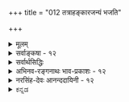 +++
title = "012 तत्राहङ्कारजन्यं भजति"

+++
<details><summary>मूलम्</summary>

तत्राहङ्कारजन्यं भजति परिणतैः शब्दमात्रं नभस्त्वं तद्वत्तन्मात्रपूर्वास्तदुपरि मरुदग्न्यम्बुभूम्यः क्रमात्स्युः ।  
सूक्ष्मस्थूलस्वभावस्वगुणसमुदयप्रक्रियातारतम्यात् तन्मात्राभूतभेदः कललदधिनयात् कल्पितस्तत्त्वविद्भिः ॥ १२ ॥
</details>

<details><summary>सर्वाङ्कषा - १२</summary>

अनन्तरसृष्टिप्रक्रियायां सांख्यप्रक्रियातो विशेषं निरूपयति - तन्त्रेत्यादिना । **तत्र** = एतादृशसृष्टिप्रक्रियायाम् । **अहङ्कारजन्यम्** = तामसाहङ्कारात् उत्पन्नम् **शब्दमात्रम्** = शब्दतन्मात्रम्, **परिणतैः** = परिणामविशेषैः, **नभस्त्वम्** = आकाशत्वं **भजति** = प्राप्नोति । **तदुपरि** = तदनन्तरम् **तद्वत्** = तथैव, तन्मात्रपूर्वाः तत्तत्तन्मात्रपूर्वाः, **मरुदग्न्यम्बुभूम्यः** = वायुः, तेजः, जलम्, पृथिवी इति चत्वारि भूतानि **क्रमात्** = क्रमशः **स्युः** =भवेयुः। सांख्याः तामसाहङ्कारात् युगपदेव पञ्चतन्मात्राणि भवन्ति, पञ्चतन्मात्रेभ्यः पञ्चभूतानि च युगपदेव भवन्ति । 'अष्टौ प्रकृतयष्षोडशविकाराः' इत्याथर्वणश्रुत्यैतत्सिद्ध्यति । अन्यथा हि द्वादश 

[[27]]

सूक्ष्मस्थूलस्वभावस्वगुणसमुदयप्रक्रियातारतम्यात् 

तन्मात्राभूतभेदः कललदधिनयात् कल्पितस्तत्त्वविद्भिः ॥12॥ 



प्रकृतयः, द्वादश विकारा भवेयुरित्याहुः । सिद्धान्ते तु तच्छ्रुतेस्तात्पर्यस्यान्यथा विवरणात् (श्लो. 15) 'आत्मन आकाशः संभूतः । आकाशाद्वायुः । वायोरग्निः । अग्नेरापः । अद्भ्यः पृथिवी' ( तै. उ. आ. 1) इति श्रुतौ क्रमदर्शनाच्च, आकाशे शब्द एक एव गुणः, तज्जन्ये वायौ शब्दः स्पर्शश्चेति द्वौ गुणौ, तज्जन्ये **अग्नौ** = तेजसि शब्दः, स्पर्श, रूपम् इति त्रयो गुणाः, तज्जन्ये जले शब्दः, स्पर्शः, रूपम्, रसः इति चत्वारो गुणाः, तज्जन्यायां पृथिव्यां शब्दः, स्पर्शः, रूपम्, रस, गन्धश्चेति पञ्च गुणाः, इति एकैकगुणवृद्धेः दर्शनाच्च, तामसाहङ्कारात् शब्दतन्मात्रम्, तस्मादाकाशः, तस्मात् स्पर्शतन्मात्रम् तस्माद्वायुः, तस्मात् रूपतन्मात्रम्, तस्मात्तेजः, तस्मात् रसतन्मात्रम्, तस्मादापः, तस्मात् गन्धतन्मात्रम्, तस्मात् पृथिवी इत्येवं क्रमशः पञ्चतन्मात्राणि, पञ्चभूतानि च भवन्ति । यद्यपि उक्ततैत्तिरीयश्रुतौ तन्मात्राणां सृष्टिर्नोक्ता, अथापि सुबालश्रुत्यनुसारात्सिद्धिः, सृष्टिप्रक्रियायाः 'धाता यथापूर्वमकल्पयत्' ( तै. महा.) इत्येकरूपत्वात् ॥ 

तन्मात्राणां स्वरूपं विवृणोति - सूक्ष्मेत्यादि । सूक्ष्मस्थूलस्वभावेति बहुव्रीहिः । 'सूक्ष्मस्थूलाः स्वभावाः येषाम्' इति, 'सूक्ष्मस्थूलस्वभावाः स्वगुणाः येषाम्' इति पुनरपि बहुव्रीहिः । सूक्ष्मस्थूलस्वभावविशिष्टशब्दादिगुणवन्ति तन्मात्राणि भूतानि च । तेषां समुदयः **उत्पत्तिः** = परिणामः । तस्य प्रक्रियायाः तारतम्यात् **तन्मात्राभूतभेदः** = तन्मात्राणां भूतानाञ्च परस्परं भेदः कललदधिनयात्, तत्त्वविद्भिः कल्पितः इत्यर्थः ॥ 

सूक्ष्मस्थूलस्वभावस्वगुणपदयोः कर्मधारयो न । तदा हि गुणानां प्रत्येकमुत्पत्तिः नैयायिकवत् स्यात् । तदानीं हि गुणानां द्रव्याणां च उपादानोपादेयभावः स्यात् । इत्यादिकं पूर्वमेव (पु. 16) प्रपञ्चितम् । अतः गुणानामुदयो नाम गुणविशिष्टद्रव्याणामेव परिणामः । अतोऽत्र बहुव्रीहिसमासः । तदा तु सूक्ष्मस्थूलस्वभावस्वगुणानि तन्मात्राणि भूतानि च । तेषां समुदयः - उत्पत्तिरित्यर्थः । तन्मात्राण्यपि द्रव्यविशेषाण्येव, न केवलगुणरूपाणि । केवलगुणस्य प्रत्येकमवस्थानासंभवात् । तन्मात्राणां प्रकृतिद्रव्यपरिणामरूपत्वेन द्रव्यत्वानपायात् । अतश्च द्रव्याणामेव तेन तेन रूपेण परिणामात्, द्रव्याणामेवोपादानोपादेयभावः, न तु द्रव्यगुणयोरिति न काप्यनुपपत्तिः । तथा च सूक्ष्मस्वभावयुक्तगुणविशिष्टद्रव्यस्य स्थूलस्वभावयुक्तगुणविशिष्टद्रव्यात्मना परिणाम एव तत्तदुत्पत्तिपदार्थः । यथा - तामसाहङ्कारः सूक्ष्मशब्दविशिष्टशब्दतन्मात्ररूपेण परिणमते । तच्च शब्दतन्मात्रं स्थूलशब्दविशिष्टाकाशात्मना परिणमते । तच्चाकाशं सूक्ष्मशब्दस्पर्शविशिष्टस्पर्शतन्मात्ररूपेण परिणमते । तच्च स्पर्शतन्मात्रं स्थूलशब्दस्पर्शविशिष्टवायुरूपेण परिणमते । स च वायुः सूक्ष्मशब्दस्पर्शरूपविशिष्टरूपतन्मात्ररूपेण परिणमते । तच्च रूपतन्मात्रं स्थूलशब्दस्पर्शरूपविशिष्टतेजोरूपेण परिणमते । तच्च तेजः सूक्ष्मशब्दस्पर्शरूपरसविशिष्टरसतन्मात्ररूपेण परिणमते । तच्च रसतन्मात्रं स्थूलशब्दस्पर्शरूपरसविशिष्टजलरूपेण परिणमते । तच्च जलं सूक्ष्मशब्दस्पर्शरूपरसगन्धविशिष्टगन्धतन्मात्ररूपेण परिणमते । तच्च गन्धतन्मात्रं स्थूलशब्दस्पर्शरूपरसगन्धविशिष्टपृथिवीरूपेण 



[[28]]

परिणमते इति पञ्चतन्मात्राणां पञ्चभूतानां च उत्पत्तिप्रकारः । तन्मात्राणां भूतानां च कललदधिनी दृष्टान्तौ । पयस आतञ्चनेन दधिरूपेण परिणामः न हि हठादेकक्षणे भवति । किन्तु क्रमश एव । तत्र मध्यावस्था कललमित्युच्यते । तच्च न पयः, नापि दधि । अत एव नाम्लम्, नापि मधुरम् । तद्वदेव पूर्वभूतोत्तरभूतयोः मध्ये तन्मात्रात्मक परिणामो भवतीत्यर्थः । एवं सत्येव एकैकगुणवृद्ध्यादिकं संगच्छेत ॥ 

ननु 'प्रकृतिरिह गुणैस्सत्त्वपूर्वैरुपेता' इति प्रकृतिमात्रस्य लक्षणमुक्तम् । महदादीनां लक्षणानि कुतो नोक्तानि ? इति चेत्, चिदचिदीश्वररूपतत्त्वत्रयज्ञानमेव मुक्तिहेतुरिति सिद्धान्तः इत्यादिकं हि पूर्वमेवोक्तम् (श्लो. 4) । तत्राचित्पदेन हि त्रिगुणप्रकृतिरेवोच्यते । इतराणि तत्त्वानि तद्विकृतिरूपाणि । अतो मूलप्रकृतेः प्राधान्यात्तल्लक्षणमुक्तम् । इतरेषां तु सुगमं लक्षणम् । एतद्विस्तरः न्यायसिद्धाञ्जने द्रष्टव्यः । तत्संगृह्य किञ्चिदुच्यते - प्रकृतेः अव्यक्तत्वात्, तदधिकृत्य वचोऽप्यधिकं न प्रसरेत् । महदादयस्तु व्यक्तानीत्युच्यन्ते । यद्यपि महदादितत्त्वान्यपि नास्माकं व्यक्तानि । हन्त ! किं बहुना ? पृथिव्यादितत्त्वान्यपि नास्माकं कदापि व्यक्तानि । पञ्चीकृतं स्थूलं भौतिकं पृथिव्यादिकमस्मच्चक्षुर्गोचरः । अतोऽस्मद्दृष्ट्या तत्त्वं सर्वमव्यक्तमेव । अथापि प्रकृतिव्यतिरिक्तानि तत्त्वानि कदाचित्केषाञ्चिद्योगिनां भवेयुर्गोचराः । प्रकृतिस्तु तेषामप्यगोचरः । अतस्तत्तत्त्वमव्यक्तमुच्यते । अत एवोच्यते भगवता 'दैवी ह्येषा गुणमयी मम माया दुरत्यया । मामेव ये प्रपद्यन्ते मायामेतां तरन्ति ते ॥ ' ( गी. 7-14 ) इति । सांख्यैः या प्रकृतिरित्युच्यते, सैव वेदान्तिभिः मायेत्युच्यते । जीवावारकत्वात् तम इति, सृष्ट्यादिकार्ये भगवतः प्रधानोपकरणत्वात् प्रधानमिति चोच्यते । एवमक्षरशब्दोऽपि प्रकृतौ प्रयुज्यते - 'अव्यक्तमक्षरे लीयते । अक्षरं तमसि लीयते' (सु. 2) इत्यादौ प्रकृतेर्विलक्षणावस्था निर्दिश्यन्ते । प्रकृतेर्निरन्वयविनाशाभावात् कुत्रचित्तथा कथनम् । एतस्मादव्यक्तात्प्रथमं महत्तत्त्वं भवति । महदादीनां तत्त्वान्तरत्वमपि सुबालादिसिद्धम् । व्यक्ततत्त्वेष्वस्य बृहत्त्वात् महदित्युच्यत इत्यनुपदमेवोक्तम् । एवं जीवबुद्धिप्रसरहेतुत्वात् बुद्धितत्त्वमितीदमुच्यते ॥ 

[[1]]

यद्यपि सिद्धान्ते 'बुद्धिरुपलब्धिर्ज्ञानमित्यनर्थान्तरम्' (न्या. सू. 1-1-15) इति गौतमीयप्रक्रियया बुद्धिः, ज्ञानमिति पर्याये पदे । अथाप्यस्ति विशेषोऽत्रेत्यग्रिमसरे विव्रियते । 'बुद्धिरव्यक्तमेव च ' ( गी. 13- 5) इतिवचनमत्र स्मर्तव्यम् । शिष्टं पश्चात् ॥ 

महत्तत्त्वात् अहंकाराख्यं तत्त्वं प्रभवति । एवञ्च महत्तत्त्वाव्यवहितोत्तरावस्थावद्द्रव्यत्वमेवास्य लक्षणम् । अथवा 'अहम्' इति जीवस्य प्रत्यक्त्वव्यवहारादिहेतुत्वात् तत्तत्त्वमहंकारपदेनोच्यते । ततश्च प्रत्यक्त्वव्यवहारकारणं तत्त्वमहंकारः । यद्यपि प्रत्यक्त्वमात्मनोऽसाधारणधर्मः; अथापि तद्व्यवहारस्तु संसारिजीवानां शरीरसंबन्धादेव । शरीरं च चतुर्विंशतितत्त्वोपादानकमिति अग्रे ( श्लो. 23 ) प्रदर्श्यते । अतश्शरीरेऽहंकारतत्त्वस्य सत्त्वात् स्थूलाहंबुद्धिः, अहंभावना चात्मनः अहमिति अभिमानपूर्वकव्यवहारहेतुर्भवतीति अहंव्यवहारहेतुरहंकारः। अधिकमग्रे ( जीव. 2, 4) भविष्यति । त्रिगुणद्रव्योपादानकत्वात् सर्वाण्यप्युत्तरतत्त्वानि त्रिगुणवन्त्येव । अत एव सात्त्विकादिभेदवन्ति । अत एवाहंकारोऽपि सात्त्विकराजसतामसभेदेन त्रिविधः । सात्त्विकाहंकारादेकादशेन्द्रियाणि, तामसाहंकाराच्छब्दतन्मात्रं च जायते । राजसस्तूभयानुग्राहकः ॥ 

[[29]]



सात्त्विकाहंकारात् घ्राणरसनचक्षुस्त्वक्श्रोत्राणि पञ्चज्ञानेन्द्रियाणि, गन्धरसरूपस्पर्शशब्दग्राहकाणि, वाक्पाणिपादपायूपस्थानि, वचनादानगमनोत्सर्गानन्दविशेषकरणानि पञ्चकर्मेन्द्रियाणि, मनश्चेत्येकादशेन्द्रियाणि भवन्ति । एवञ्च सात्त्विकाहङ्काराव्यवहितोपादानकत्वमिन्द्रियाणां सामान्यलक्षणम् । विशेषलक्षणान्यप्येवं सुज्ञेयानि । मनसस्तु सुखादि साक्षात्कारहेतुत्वं लक्षणम् । सुखादीनां स्वप्रकाशत्वेऽपि, तदनुसन्धानहेतुत्वं मनस एव । व्यवसायानुव्यवसाययोर्भेदविचारस्तदवसरे भविष्यति । 

केचित्तु – सात्त्विकाहंकारात् पञ्चज्ञानेन्द्रियाणि मनश्च, राजसाहंकारात्पञ्चकर्मेन्द्रियाणि च भवन्तीत्याहुः । अपरे तु मनः उभयात्मकमुभयविधेन्द्रियप्रेरकत्वादित्याहुः ॥ 

तामसाहंकारजन्यत्वे सति आकाशोपादानत्वं शब्दतन्मात्रस्य लक्षणम् । शब्दतन्मात्रादाकाशम् । आकाशात् स्पर्शतन्मात्रम् । तस्मात् वायुः । ततोरूपतन्मात्रम् । ततः तेजः । तेजसः रसतन्मात्रम्, तत आपः । ततो गन्धतन्मात्रम् । ततः पृथिवी ॥ 

[[1]]

I 

सांख्यास्तु भूतादेः पञ्चतन्मात्राणि साक्षादेव जायन्ते । तेभ्यः पञ्च भूतानि युगपद्भवन्तीत्याहुः । परं त्वेवं सति पञ्चभूतेष्वेकोत्तरगुणवृद्धिरहेतुका स्यादिति पूर्वोक्तक्रमणैवोत्पत्तिर्युक्ता ॥ 

केचित्तु, भूतादेः पञ्चतन्मात्राणि युगपदेव भवन्ति । शब्दतन्मात्रसहकृतादहंकारात् आकाशः । स्पर्शतन्मात्रसहकृतादाकाशाद्वायुः । रूपतन्मात्रसहकृतवायोस्तेजः । रसतन्मात्रसहकृतात्तेजसः आपः । गन्ध तन्मात्रसहकृताभ्यः अद्भ्यः पृथिवीति वदन्ति । तन्मात्रतत्त्वानां संज्ञाबलात्, गुणानां क्रमवृद्धेः 'आकाशाद्वायुः' इत्यादिश्रुतेश्चैवमिति भावः । अत्यन्तातीन्द्रियेषु व्यर्थचर्चया न कोऽपि लाभ इत्यवधेयम् ॥ 

एवञ्च आकाशाव्यवहितपूर्वोपादानत्वं शब्दतन्मात्रलक्षणम् । शब्दतन्मात्राव्यवहितोपादानकत्वम्, शब्दवत्त्वे सति स्पर्शशून्यत्वं वा आकाशस्य लक्षणम् । स्पर्शतन्मात्राव्यवहितोपादानकत्वम्, रूपशून्यत्वे सति स्पर्शवत्त्वं वा वायोर्लक्षणम् । रूपतन्मात्राव्यवहितोपादानकत्वम्, रसशून्यत्वे सति रूपवत्त्वं वा तेजसो लक्षणम् । रसतन्मात्राव्यवहितोपादानकत्वम्, गन्धशून्यत्वे सति रसवत्त्वं वा अपां लक्षणम् । एवं गन्धतन्मात्राव्यवहितोपादानकत्वम्, गन्धवत्त्वं वा पृथिव्या लक्षणम् । एवम् 'वैशेषिकशैलीमनुसृत्य यथावस्थितपदार्थस्वरूपं ह्यत्र विशोध्यते ' ( न्या. सि. बुद्धि.) इत्याचार्यसार्वभौमैरेवाभिधानात् तत्तन्त्रोक्तान्यपि लक्षणानि यथार्हं शोधयित्वा योजनीयानि । तस्य तन्त्रस्य तदर्थमेवावतारादिति ॥ 

ननु तन्मात्राभूतयोर्विशेषः कः ? न च 'कललदधिनयात्' इत्यादिना तेषां स्वरूपं प्रदर्शितमेवेति वाच्यम्; भूतापेक्षयातिरिक्तत्वमात्रमेव तेन सिद्धम्, स्वरूपपरिचये तद्दृष्टान्तमपर्याप्तम् । 'तन्मात्र 'पददर्शने हि तस्य द्रव्यत्वं नास्तीति प्रतीयते । **'तदेव** = तन्मात्रम्' इति किल पदनिष्पत्तिः । तथा च ' रूपतन्मात्रम् ' ‘रसतन्मात्रम्’ इत्यादिपदैः गुणमात्रमुच्यते, न तु तदाश्रयद्रव्यम् । यथा आकाशवाय्वोर्मध्ये 'स्पर्शतन्मात्रं ' परिगण्यते । एवञ्चाकाशाख्यद्रव्यस्य स्पर्शगुणमिश्रणे वायुर्भवतीति सिद्ध्यति । एवं वायुना साकं रूपस्य मिश्रणे तेजो भवति । एवञ्च तत्र तत्र मध्येऽधिकस्य तत्तद्गुणस्य मिश्रणमात्रादेवानन्तराणि एकैकगुणवृद्ध्या 

मध्ये 



[[30]]

पञ्चभूतानि भवन्ति । द्रव्यं तु सिद्धमेव गुणाश्रयतया । अतस्तन्मात्राणि स्वतन्त्रगुणरूपाणि कुतो न स्युरित्यादिपरीक्षाया अवश्यकर्तव्यत्वे, तत्परित्यागः कुत इति चेत्; व्यस्मार्षीः किल त्वमाचार्यसार्वभौमस्य हितवचनम् ‘चिन्तासाफल्यमान्द्यात् श्रमबहुलतया तत्र तज्ज्ञैरुदासि' ( श्लो. 15) इति । तन्मात्राणि हि श्रुतिमात्रसिद्धानीति प्रमाणं प्रदर्शितम् । प्रमेयस्वरूपमपि 'कललदधिनयात्' इत्यनेनैव प्रदर्शितम् ॥ 

[[1]]

ननु भोः दृष्टान्तः प्रदर्शितः । दान्तिकं कीदृशमुच्यताम् ? दृष्टा किल क्षीरदध्योर्मध्ये काचनावस्था द्रव्यस्य । तदात्वे हि तत् न क्षीरम्, नापि दधि । दधिवत् कठिनमपि न, क्षीरवत् द्रवमपि न तत् । एवं क्षीरवन्मधुरमपि न, दधिवदाम्लमपि न । तद्वदेव शब्दतन्मात्रं नाहंकारः, नाप्याकाशः; किन्तु मध्ये 'कलल' वत् विलक्षणं द्रव्यमित्यादिकं स्वयमेव ज्ञातुं शक्यम् । अयि भोः ! अत्रैव वर्तते केशः । ‘शब्दतन्मात्रम्' इत्युच्यते, अथापि 'द्रव्यम्' इत्युच्यते । कथमिदं विरुद्धार्थकं पदद्वयमेकत्र प्रयुज्यते ? आः ! अवगतं तव संशयबीजम् । 'मात्र' पदश्रवणाधीनसांकर्यप्रयुक्तस्संशयः । मात्रपदव्युत्पत्तिः भवद्बुद्धिस्था, न त्वाचार्योक्ता । संज्ञा हि सा ' तन्मात्रम्' इति । गुणगुणिभावस्य समर्थनादेव ( श्लो. 4) शब्दोऽन्यः, शब्दतन्मात्रं चान्यदिति सुगमम् । किं सुगमम् ? अद्रव्यं पृथग्विभक्तमेव किल ! अतस्तन्मात्रं स्वतन्त्रं वस्तु सिद्धमेवेति चेत्; अत्रैवास्ति केशः, भोः ! अद्रव्यं पृथग्विभक्तम्, अत एव स्वतन्त्रमिति तु किञ्चिदिव सत्यम् । अद्रव्यं हि द्रव्यादपृथग्भूतम्, द्रव्यभिन्नम्, द्रव्यपरतन्त्रञ्च । अयि भोः ! किमिदमुच्यते ? अपृथग्भूतम्, भिन्नमिति च । पृथक्त्वं हि भेदसाधकम् । अपृथक् चेत् कथं भिन्नं भवेत् ? सत्यम्, पृथक्त्वं हि भेदापादकमेव । परं तु पृथक्त्वमन्यत् पृथक्सिद्धिश्चान्या । गुणो हि गुणिनो भिन्नोऽपि, पृथक् न वर्तते । अथापि तयोर्भेद अवर्जनीय इति पूर्वमेव ( श्लो. 8) प्रसाधितम् । एवञ्च तन्मात्रपदस्य संज्ञात्वेन रूढत्वात्, यौगिकत्वाभावात् तन्मात्रपदं न गुणवाचि, किन्तु द्रव्यवाच्येव । अत एव 'रूपतन्मात्रम्' 'रसतन्मात्रम्' इत्याद्दुच्यते, न तु ' रूपमात्रम् ' ' रसमात्रम्' इत्यादि । अत एव ' तन्मात्रा' इति स्त्रीलिङ्गान्तमपि पदं दृश्यते । ‘तन्मात्राभूतभेदः’(श्लो. 12 ) इति प्रयोगोऽपि द्रष्टव्यः । किमधिकोक्त्या ! प्रकृतेरेवैते परिणामविशेषाः। प्रकृतिस्तु द्रव्यमेव, उपादानत्वात् । तत्परिणामभूतानि तन्मात्राण्यपि द्रव्याण्येव नूनम् । शिष्टमद्रव्यसरे ॥ 

[[1]]

नन्वनुपदमेव (श्लो. 16) तत्तच्छब्दवाच्यस्य परमात्मन एव सर्वत्रोपादानत्वसमर्थनात् तदिदं लक्षणं परमात्मन्यतिव्याप्तं स्यात्किलेति चेत्, कोऽयं महान् विषयः ? 'वेदान्ताध्ययनेन हि व्युत्पत्तिः पूर्यते ' इति न्यायेन तथा वक्तव्यम्, न तु लोकदृष्ट्या । अथवा त्रिगुणत्वे सतीति विशेष्यताम् ॥ 

सति प्रमेयनिष्कर्षे शब्दोऽपि स्ववशे यदि । शब्दस्तु योज्यतां बुद्ध्या न स्याद्दोषो यथा, तथा ॥ सर्वव्यावृत्तमश्वत्वं यदि प्रत्यक्षतो भवेत् । अतिव्याप्त्यादिदोषाः किं तदा स्युरिति चिन्त्यताम् ॥ दीयतां वस्त्वनुभवे दृष्टिश्शुद्धा यथा भवेत् । शब्दायत्ता नैव जातु ह्यर्थानां तु परिस्थितिः ॥ 

अस्तु भोः ! इदं सर्वंम् । तत्त्वत्रयदृष्ट्या प्रकृतिरित्येकमेव तत्त्वम् । परिणामदृष्ट्या तु चतुर्विंशतितत्त्वानीति व्यवह्रियत इत्युक्तम् । जगदेव खलु प्रकृतेः परिणामरूपम् । एवं सति परिणामदृष्ट्या वा कथं चतुर्विंशतित्वम् ? अनन्तानीत्येव किल वक्तव्यमिति चेत् ; संप्रदायस्तथेति तु सुलभमुत्तरमात्मगौरव- 

13. 

[[31]]

[ सृष्टिक्रमो नियत एव ] 

अद्भ्योऽग्निस्तेजसस्ता इति न हि वचसोर्बाधितुं युक्तमेकं 

निर्वाहः कल्पभेदाद्यदि, न, दृढमितात् तत्त्वसृष्ट्यैकरूप्यात् । व्यष्टौ ताभ्यः कदाचित् तदुपजनिरतो व्यत्ययस्तत्समष्टौ 

आदावप्सृष्टिवादः श्रुतिमितमितरन्न प्रतिक्षेप्तुमीष्टे ॥13॥ 



रक्षकम् । परं तु ज्ञानविज्ञानसंपन्नास्त्वाचार्याः सर्वमालोच्य त्रिगुणतत्त्वं परस्परमत्यन्तविलक्षणपरिणामविशेषदृष्ट्या चतुर्विंशतितत्त्वात्मकमिति पर्यगणयन् समष्टिसृष्टौ । व्यष्टिसृष्टिदृष्ट्या पदार्थास्त्वनन्ता इत्येतावत्त्वत्र पर्याप्तम् । अत्रैवास्ति परिणामविवर्तयोर्वैलक्षण्यादिविचारः । सर्वं क्रमशः (श्लो. 22) स्पष्टीभविष्यति ॥ 

अस्त्विदमपि यथोक्तं तथैव । तत्त्वं नाम किमुच्यते ? तत्त्वमिति पदं तु द्विविधम् । एकं 'तस्य भावः तत्वम्', यौगिकम् । एतत्तु तच्छब्दार्थदृष्ट्या यत्किञ्चिदपि भवितुमर्हति । अन्यच्च तत्त्वपदं संज्ञारूपं समष्टिपदार्थवाचकम्, न तु धर्मवाचकम् । लोकरूढ्या तु अनारोपितम्, अबाधितं सत्यभूतं वस्तु तत्त्व - मुच्यते । एतत्तु अनेकविधम्, भवितुमर्हति । 'सत्यस्य सत्यम्' इत्यादिवचनात् तरतमभावापन्नं तत् । निरुपाधिकं सत्यं ब्रह्मैकमेव । तत्तद्देशकालोपाधिकं सत्यमितरत् सर्वं भवति । एवं विभागापरिचयमूलकमेव ‘ब्रह्मैकमेव सत्यम्, इतस्तु मिथ्या' इत्यादयः परेषां वादा इत्यादिकं क्रमाद्व्यक्तीभविष्यति ॥ १२ ॥
</details>

<details><summary>सर्वार्थसिद्धिः</summary>

एवं प्रकृत्यादीनामागमगम्यत्वं सृष्टिप्रकारं च संजगृहे । अथ तेषु तन्मात्रसृष्टौ श्रुतिस्मृतिविप्रतिपत्तेस्संशयं विपर्ययं वा निरस्यति-तत्रेति ॥ श्रूयते हि "तन्मात्राणि भूतादौ लीयन्त" इति । नच श्रुतिविरुद्धा स्मृतिरुदीयेत; अतः पञ्चानामपि तन्मात्राणां तामसाहङ्कारादुत्पतिः । बहुवचनात् बहुत्वस्य च प्रसिद्धितो नियमः । भूतानां तु यथास्वं तन्मात्रेभ्यः क्रमादुत्पत्तिरिति कश्चिन्मन्यते । तं प्रति ब्रूमःन ह्यनुपबृंहणा श्रुतिराप्ततमा । अन्योन्यघटितानेकोपबृंहणविरोधे तदनुगुणं नेतव्या । अतः पाशवद्बहुवचनमनादरणीयम् । अंशभूयस्त्वव्यक्त्यर्थं वा । तस्माच्छब्दतन्मात्रमेकमहङ्कारजन्यम्, तच्च परिणतिविशेषादाकाशत्वं भजते । एतेन सर्वत्र सृष्टौ द्रव्यानुवृत्तिस्सूच्यते । तद्वत् - आकाशवत् । तन्मात्रपूर्वाणि वाय्वादिभूतानि स्युः । 

ननु यदि शब्दाद्याश्रयतया तत्तद्भूतत्वं तर्हि कथं तत्र पञ्चकद्वय-कॢप्तिरित्यत्राह - सूक्ष्मेति ।  
स्वगुणा इह शब्दादयः,  
तेषां समुदय उत्पत्तिः ।  
तत्प्रक्रियातारतम्यं सूक्ष्म-स्थूल-स्वभावतयैव ।  
तच्च शास्त्रगम्यम् । कललशब्दोऽत्र दुग्धदधिमध्यावस्थाविषयः । तत्र हि निवृत्तभूयिष्ठमाधुर्यमीषदम्लत्वमुपलभ्यते तथा स्यात् ॥ १२ ॥ इति तन्मात्रभूतसृष्टिप्रकारः ॥
</details>


<details><summary>अभिनव-रङ्गनाथः भाव-प्रकाशः - १२</summary>

\*श्रूयते हीत्यादि । अयमत्र सौबालश्रुतिक्रमः - 'पृथिव्यप्सु लीयते आपस्तेजसि लीयन्ते तेजो वायौ लीयते वायुराकाशे आकाशमिन्द्रियेषु इन्द्रियाणि तन्मात्रेषु तन्मात्राणि भूतादौ लीयन्ते' इत्यादि । \*नचेत्यादि । तदुक्तं पूर्वतन्त्रे 'विरोधे त्वनपेक्ष्यं स्यादसति ह्यनुमानं' (३-३- ३) इति । \*स्मृतिः - विष्णुपुराणादिकं । पञ्चरात्रवचनानि चान्यत्र (न्या-सि-व्या) उदाहृतानि ।  
\*भूतानामित्यादि एतच्च अत्रैवात्तेरत्र 'भूतान्येकद्वित्रिचतुःपञ्चभिस्तन्मात्रैरारभ्यन्त इति साङ्ख्याः' इत्यत्र स्फुटम् । एवं प्रकृतेर्महान्..... पञ्चभ्यः पञ्चभूताति(२२) इति कारिकातत्वकौमुद्यामपि । उपबृंहणशून्यश्रुतेस्साङ्ख्याभिमतसाधकता न सम्भवतीत्याह - \*न हीति । विरोघाधिकरणाविरोधो नेत्याह \*अन्योन्यघटितेति - तन्मात्रभूतघटितेत्यर्थः । \*अनेकेत्यनेन 'विप्रतिषिद्धधर्माणां समवाये भूयसां स्यात्सघर्मत्वं' (१२-२-२) इति न्यायस्सूचितः । अतः पञ्चरात्रस्मृतेः मानान्तरानपेक्ष-प्रामाण्योपपादनपूर्वकं श्रुत्या सह विकल्पस्यागमप्रामाण्ये साधिततया च न विरोधाधिकरणविरोध इति भावः । अत्र 'तन्मात्राणि भूतादौ लीयन्ते' इति श्रुतिस्तु न साक्षाद्यौगपद्येनाप्ययपरा; 'पृथिव्यप्सु लीयते' इत्यादिपूर्ववाक्यविरोधात् 'आकाशाद्वायुः' इत्यादिश्रुत्यन्तरविरोधाच्च । तथात्वे हि पृथिवी गन्धतन्मात्रे लीयते आपो रसतन्मात्रे लीयन्ते इत्यादिक्रममुक्त्वा तन्मात्राणि भूतादाविति वक्तव्यं । नचेयं श्रुतिरत्यन्तक्रमनिर्बन्धपरा; आकाशमिन्द्रियेषु इन्द्रियाणि तन्मात्रेषु इति भवतामप्यनभिमतक्रमविशेषापातप्रतीतेः इति श्रीन्यायसिद्धाञ्जनश्रीसूक्तिरनुसन्धेया । \*पाशवदिति - 'विप्रतिपत्तौ विकल्पस्स्यात् गुणेत्वन्याय्यकल्पनैकदेशत्वात्' (९-३-१५) इति जैमिनिसूत्रे चैतदर्थोऽवसेयः ॥ १२ ॥
</details>


<details><summary>नरसिंह-देवः आनन्ददायिनी - १२</summary>

त्रिगुणपरीक्षायां तन्मात्रादेरागमिकता महदाद्युत्पत्तिप्रकारश्च  
सत्वाद्युन्मेषभिन्नादित्यादिना सृष्टिरुक्ता । पुनस्तदुक्तौ पौनरुक्त्यमिति शङ्कां परिहरन्नवसरसङ्गतिं दर्शयति) माशङ्क्यावतारयति - एवं प्रकृत्यादीनामिति । श्रुतिस्मृतिविप्रतिपत्तेरिति - 'तन्मात्राणि भूतानामिति । तत्र पौर्वापर्यमात्रे तात्पर्यं न त्वव्यवधानांशोऽपि स्वीकार्यः । तथा सत्याथर्वणश्रुतिबाधापत्तेः । न च स युक्तः; अबाधेनोपपत्तौ बाधस्यान्याय्यत्वात् । अत एव भट्टपादैर्विरोधाधिकरणे -  
यदि द्वित्राङ्गुलं मध्ये विमुच्योत्तरभागतः ।  
वेष्ट्येतौदुम्बरी तत्र किं नाम न कृतं भवेत् ॥  
इति । श्रुतिस्मृत्योरविरोधोऽङ्गीकृतश्चेत् किं पुनश्श्रुत्योरिति भावः । कश्चित् - साङ्ख्यः । अनुपबृंहणेति - त्रिवृत्करणादिश्रुतिवदिति भावः । तर्हि बहुवचनस्य का गतिरित्यत्राह - पाशवदिति । अग्नीषोमीये एकपशुके पाशबहुत्वाभाव।त् 'अदितिः पाशानिति' बहुवचनमविवक्षितं अंशबहुत्वपरं वा तत्र निर्णीतं । तथात्रायविवक्षा शब्दतन्मात्राणामनेत्वज्ञापनेन चरितार्थं वेति भावः । उपसर्जनस्यापि तात्पर्यात्परामर्शस्तच्छब्देनेत्याह - आकाशवदिति । मूले कललदधिनयादित्यत्र नाडीमुष्ट्योश्चेति ज्ञापकादुपपत्तिरिति भावः ॥ १२ ॥
</details>

<details><summary>ಕನ್ನಡ</summary>

उळिद तत्त्वगळ सृष्टियन्नु विवरिसुत्तारॆ तत्र अहङ्कारजन्यं शब्द मात्रं परिणतै नभं भजति अदरल्लि साकाहङ्कारदिन्द हुट्टिद शब्द तन्मात्रवु परिणाम विशेषदिन्द आकाशत्वावस्थॆयन्नु हॊन्द- इदॆ. तद्वत् तन्मात्रपूर्वाः मरुदन्नु भूम्यः क्रमात् प्यः - अदरन्तॆ आया तन्मात्रगळ मूलक वायु, अग्नि जल, पृथिवी, 

ऎम्ब तत्त्वगळु क्रमवागि आगुवुवु. 

साङ्ख्यरन्तॆ ई सिद्धान्तदल्लू प्रकृतितत्त्व २४ विधवागिरुत्तदॆ. आदरॆ पञ्चतन्मात्रगळिगॆ तामसाहङ्कारदिन्द ऒट्टिगॆ उत्पत्तियन्नु साङ्ख्यरु हेळुत्तारॆ. सिद्धान्तदल्लि शब्द तन्मात्र ऒन्दे तामसाहङ्कारदिन्द उत्पन्न- वागुत्तदॆ. शब्द तन्मात्रदिन्द आकाश, अदरिन्द स्पर्शतन्मात्र, अदरिन्द वायु, अदरिन्द रूपतन्मात्र, अदरिन्द तेजस्सु, अदरिन्द रसतन्मात्र, अदरिन्द जल, अदरिन्द गन्धतन्मात्र, अदरिन्द पृथिवि ऎन्दु क्रमवा- गिये इवुगळु उत्पन्नवागुत्तवॆ. 'आकाशाद्वायु, वायोर, अष्टे रापः, अदृः पृथिवी' ऎन्दु श्रुतियल्लि क्रमवागिये सृष्टियन्नु हेळिदॆ. तन्मात्रगळु सूक्ष्मवस्तुवाद्दरिन्द ई श्रुतियल्लि अवन्नु बेरॆयागि हेळलिल्ल. सुबालोपनिषत्तिनल्लि अवुगळन्नु हेळिरुवुदरिन्द इल्ल. आ आर्थसिद्दश्लोक 13] 



17 

सूक्ष्मलस्वभावस्वगुणसमुदय प्रक्रियातारतम्यात् 

तन्मात्राभूतभेदः कललदधिनयात्नल्पि तस्तनिद्विः ॥ १२ ॥ - 13- [सृष्टि क्रम ऎन्दू ऒन्दे रीतियल्लिरुत्तदॆ] अदग्निस्तेजसस्ता इति नहि वचसोर्बाधितुंयुक्त मेकं निर्वाहः कल्पभेदाद्यदि न दृढमितात्यसृष्टॆ 88 करू स्यात् । 

व्य ताभ्यः कदाचित्तदु पजनिरतो व्यत्ययस्तत्समष् आदावसृष्टिवादः श्रुतिमितमितरन्न प्रतिक्षेपु मीष्टे ॥ १३ ॥ 

भूतगळिगू तन्मात्रगळिगू इरुव भेदवन्नु विवरिसुत्तारॆ सूक्ष्म स्कूल स्वभाव स्वगुणसमुदय प्रक्रियातारतम्यात् तन्मात्रा भूतभेदः कललदनयात् तत्त्वनि कल्पितः सूक्ष्म मत्तु स्कूलवाद स्वभाववन्नुळ्ळ तम्म तम्म शब्दादि गुणगळ अभिव्यक्तिरीतिय तारतम्यदिन्द ऐदु तन्मात्रगळिगू ऐदु भूतगळिगू वैषम्यवन्नु కలల मत्तु मॊसरिन क्रमदिन्द तत्त्वज्ञानिगळु निरूपिसिरुवरु. 

हालिगॆ हॆप्पु हाकि मॊसरागुवाग हालिगू मॊसरिगू नडुविन अवस्थॆयन्नु 'कलल' ऎन्नुत्तारॆ. हीगॆये हिन्दिन भूतक्कू मुन्दिन भूतक्कू मध्यदल्लिरुव सूक्ष्मवाद तत्त्ववे तन्मात्र'वॆनिसिदॆ ॥ १२ । 

</details>
